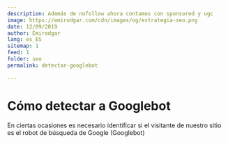 ```yaml
---
description: Además de nofollow ahora contamos con sponsored y ugc
image: https://emirodgar.com/cdn/images/og/estrategia-seo.png
date: 12/09/2019
author: Emirodgar
lang: es_ES
sitemap: 1
feed: 1
folder: seo
permalink: detectar-googlebot

--- 
```


# Cómo detectar a Googlebot

En ciertas ocasiones es necesario identificar si el visitante de nuestro sitio es el robot de búsqueda de Google (Googlebot) 
<!--stackedit_data:
eyJoaXN0b3J5IjpbLTEzODkxNTUzMTRdfQ==
-->